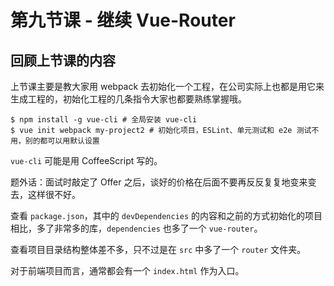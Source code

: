 # 第九节课 - 继续 Vue-Router

## 回顾上节课的内容

上节课主要是教大家用 webpack 去初始化一个工程，在公司实际上也都是用它来生成工程的，初始化工程的几条指令大家也都要熟练掌握哦。

```shell
$ npm install -g vue-cli # 全局安装 vue-cli
$ vue init webpack my-project2 # 初始化项目，ESLint、单元测试和 e2e 测试不用，别的都可以用默认设置
```

`vue-cli` 可能是用 CoffeeScript 写的。

题外话：面试时敲定了 Offer 之后，谈好的价格在后面不要再反反复复地变来变去，这样很不好。

查看 `package.json`，其中的 `devDependencies` 的内容和之前的方式初始化的项目相比，多了非常多的库，`dependencies` 也多了一个 `vue-router`。

查看项目目录结构整体差不多，只不过是在 `src` 中多了一个 `router` 文件夹。

对于前端项目而言，通常都会有一个 `index.html` 作为入口。
